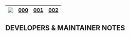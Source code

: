 |[![](https://avatars.githubusercontent.com/u/7424983?s=30)](https://github.com/Blockstream/miniscript-templates)|[000](mint-000.md)|[001](mint-001.md)|[002](mint-002.md)|
|----------|----------|----------|----------|

## DEVELOPERS & MAINTAINER NOTES
